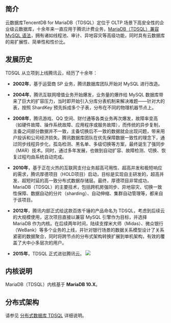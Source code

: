 ## 简介
云数据库TencentDB for MariaDB（TDSQL）定位于 OLTP 场景下高安全性的企业级云数据库，十余年来一直应用于腾讯计费业务，[MariaDB（TDSQL）兼容 MySQL 语法](https://cloud.tencent.com/document/product/237/6988)，拥有诸如线程池、审计、异地容灾等高级功能，同时具有云数据库的易扩展性、简单性和性价比。

## 发展历史

TDSQL 从立项到上线腾讯云，经历了十余年：

- **2002年**，基于运营商 SP 业务，腾讯数据库团队开始对 MySQL 进行改造。

- **2004年**，腾讯互联网增值业务开始爆发，业务量的爆炸给 MySQL 数据库带来了巨大的扩容压力，当时即开始引入分库分表机制来解决难题——针对大的表，按照 ShardKey 预先拆成多个子表，分布在不同的物理机器节点上。

- **2008年**，腾讯游戏、QQ 空间、财付通等各类业务再次爆发，故障率变高（如硬件故障、操作系统故障、应用程序或服务故障），而传统的异步复制，主备之间部分数据并不一致，主备切换后不一致的数据就会出现问题，带来用户投诉和公司经济损失。腾讯数据库团队在优先保障数据一致性的理念下，通过同步线程异步化，孤岛检测、黑名单、多级切换等方案，最终诞生了强同步（MAR）技术。同时，通过多年发展，也做到自动扩容、故障检测、切换、恢复过程均由系统自动完成。

-  **2010年**，基于正在火热的互联网支付业务超高可用性、超高并发和极短响应的需求，腾讯厚德项目（HOLD项目）启动，目标是实现自主研发的，超高并发、超短时延的高一致分布式数据存储层。最终，厚德项目非常成功，MariaDB（TDSQL）的主要技术，包括跨机房强同步、异地容灾、切换一致性保障、数据自动的分片（sharding）、自动伸缩、集群自动管理等，都来自于该项目。

-   **2012年**，腾讯内部正式给这款百炼千锤的产品命名为 TDSQL，考虑到后续云的大规模使用，这次项目直接以兼容 MySQL 引擎作为目标，并选择 MariaDB 作为内核。在后续两年时间，陆续支撑米大师（Midas）、微众银行（WeBank）等多个业务的上线，并针对银行场景的数据关系模型设计了关系紧密的数据聚合，同时将跨节点的分布式架构转换扩展到单机架构，有效的覆盖了大中小多层次的用户。

-   **2015年**，TDSQL 正式进驻腾讯云。
![](https://main.qcloudimg.com/raw/7200751a65a6713c816c03c1281dba60.png)

## 内核说明
MariaDB（TDSQL）内核基于 **MariaDB 10.X**。

## 分布式架构
请参见 [分布式数据库 TDSQL](https://cloud.tencent.com/document/product/557) 详细说明。
